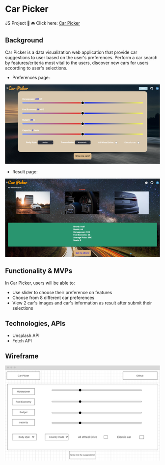 # Car Picker

JS Project :red_car: :oncoming_automobile:
Click here: [Car Picker](https://ronnydeng67.github.io/Car-Picker/)

## Background

Car Picker is a data visualization web application that provide car suggestions to user based on the user's preferences. Perform a car search by features/criteria most vital to the users, discover new cars for users according to user's selections.

- Preferences page:

![](images/search.png)

- Result page:

![](images/result.png)

## Functionality & MVPs

In Car Picker, users will be able to:

- Use slider to choose their preference on features
- Choose from 8 different car preferences 
- View 2 car's images and car's information as result after submit their selections

## Technologies, APIs

- Unsplash API
- Fetch API

## Wireframe

![](images/carpicker.png)


